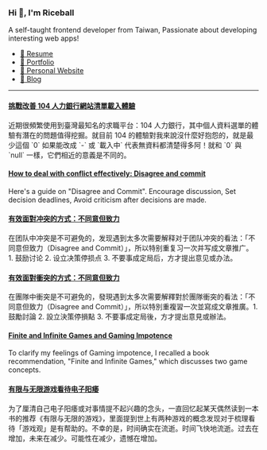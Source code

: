 <h3 >Hi 👋, I'm Riceball</h3>
<p>A self-taught frontend developer from Taiwan, Passionate about developing interesting web apps!</p>

- [📜 Resume](https://weweweb.pages.dev/en/resume/)
- [💼 Portfolio](https://weweweb.pages.dev/en/work/)
- [🏡 Personal Website](https://weweweb.pages.dev/en/)
- [📝 Blog](https://www.webdong.dev/en/)
---

<!--START_SECTION:feed-->
#### [挑戰改善 104 人力銀行網站清單載入體驗](https:&#x2F;&#x2F;www.webdong.dev&#x2F;zh-tw&#x2F;post&#x2F;improve-104-hr-service-website-menu-loading-experience&#x2F;) 
近期很頻繁使用到臺灣最知名的求職平台：104 人力銀行，其中個人資料選單的體驗有潛在的問題值得挖掘。就目前 104 的體驗對我來說沒什麼好抱怨的，就是最少這個 &#x60;0&#x60; 如果能改成 &#x60;-&#x60; 或 &#x60;載入中&#x60; 代表無資料都清楚得多阿！就和 &#x60;0&#x60; 與 &#x60;null&#x60; 一樣，它們相近的意義是不同的。
#### [How to deal with conflict effectively: Disagree and commit](https:&#x2F;&#x2F;www.webdong.dev&#x2F;en&#x2F;post&#x2F;disagree-and-commit&#x2F;) 
Here&#39;s a guide on &quot;Disagree and Commit&quot;. Encourage discussion, Set decision deadlines, Avoid criticism after decisions are made.
#### [有效面對冲突的方式：不同意但致力](https:&#x2F;&#x2F;www.webdong.dev&#x2F;zh-cn&#x2F;post&#x2F;disagree-and-commit&#x2F;) 
在团队中冲突是不可避免的，发现遇到太多次需要解释对于团队冲突的看法：「不同意但致力（Disagree and Commit）」，所以特别重复习一次并写成文章推广。 1. 鼓励讨论 2. 设立决策停损点 3. 不要事成定局后，方才提出意见或办法。
#### [有效面對衝突的方式：不同意但致力](https:&#x2F;&#x2F;www.webdong.dev&#x2F;zh-tw&#x2F;post&#x2F;disagree-and-commit&#x2F;) 
在團隊中衝突是不可避免的，發現遇到太多次需要解釋對於團隊衝突的看法：「不同意但致力（Disagree and Commit）」，所以特別重複習一次並寫成文章推廣。1. 鼓勵討論 2. 設立決策停損點 3. 不要事成定局後，方才提出意見或辦法。
#### [Finite and Infinite Games and Gaming Impotence](https:&#x2F;&#x2F;www.webdong.dev&#x2F;en&#x2F;post&#x2F;finite-and-infinite-games-and-gaming-impotence&#x2F;) 
To clarify my feelings of Gaming impotence, I recalled a book recommendation, &quot;Finite and Infinite Games,&quot; which discusses two game concepts.
#### [有限与无限游戏看待电子阳痿](https:&#x2F;&#x2F;www.webdong.dev&#x2F;zh-cn&#x2F;post&#x2F;finite-and-infinite-games-and-gaming-impotence&#x2F;) 
为了厘清自己电子阳痿或对事情提不起兴趣的念头，一直回忆起某天偶然读到一本书的推荐《有限与无限的游戏》，里面提到世上有两种游戏的概念发现对于梳理看待「游戏观」是有帮助的。不幸的是，时间确实在流逝。时间飞快地流逝。过去在增加，未来在减少。可能性在减少，遗憾在增加。
<!--END_SECTION:feed-->

